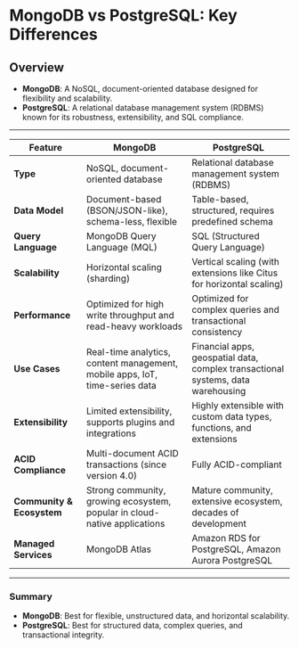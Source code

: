 # MongoDB vs PostgreSQL: Key Differences

## Overview

- **MongoDB**: A NoSQL, document-oriented database designed for flexibility and scalability.
- **PostgreSQL**: A relational database management system (RDBMS) known for its robustness, extensibility, and SQL compliance.

---

| **Feature**               | **MongoDB**                                                                 | **PostgreSQL**                                                                   |
| ------------------------- | --------------------------------------------------------------------------- | -------------------------------------------------------------------------------- |
| **Type**                  | NoSQL, document-oriented database                                           | Relational database management system (RDBMS)                                    |
| **Data Model**            | Document-based (BSON/JSON-like), schema-less, flexible                      | Table-based, structured, requires predefined schema                              |
| **Query Language**        | MongoDB Query Language (MQL)                                                | SQL (Structured Query Language)                                                  |
| **Scalability**           | Horizontal scaling (sharding)                                               | Vertical scaling (with extensions like Citus for horizontal scaling)             |
| **Performance**           | Optimized for high write throughput and read-heavy workloads                | Optimized for complex queries and transactional consistency                      |
| **Use Cases**             | Real-time analytics, content management, mobile apps, IoT, time-series data | Financial apps, geospatial data, complex transactional systems, data warehousing |
| **Extensibility**         | Limited extensibility, supports plugins and integrations                    | Highly extensible with custom data types, functions, and extensions              |
| **ACID Compliance**       | Multi-document ACID transactions (since version 4.0)                        | Fully ACID-compliant                                                             |
| **Community & Ecosystem** | Strong community, growing ecosystem, popular in cloud-native applications   | Mature community, extensive ecosystem, decades of development                    |
| **Managed Services**      | MongoDB Atlas                                                               | Amazon RDS for PostgreSQL, Amazon Aurora PostgreSQL                              |

---

### Summary

- **MongoDB**: Best for flexible, unstructured data, and horizontal scalability.
- **PostgreSQL**: Best for structured data, complex queries, and transactional integrity.
